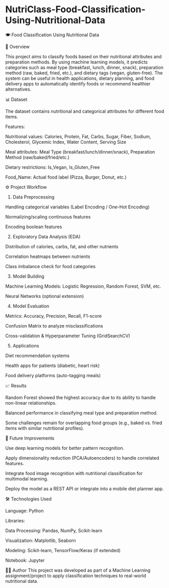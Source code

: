 # NutriClass-Food-Classification-Using-Nutritional-Data

🍽️ Food Classification Using Nutritional Data

📌 Overview


This project aims to classify foods based on their nutritional attributes and preparation methods.
By using machine learning models, it predicts categories such as meal type (breakfast, lunch, dinner, snack), preparation method (raw, baked, fried, etc.), and dietary tags (vegan, gluten-free).
The system can be useful in health applications, dietary planning, and food delivery apps to automatically identify foods or recommend healthier alternatives.


📊 Dataset

The dataset contains nutritional and categorical attributes for different food items.



Features:

Nutritional values: Calories, Protein, Fat, Carbs, Sugar, Fiber, Sodium, Cholesterol, Glycemic Index, Water Content, Serving Size

Meal attributes: Meal Type (breakfast/lunch/dinner/snack), Preparation Method (raw/baked/fried/etc.)

Dietary restrictions: Is_Vegan, Is_Gluten_Free

Food_Name: Actual food label (Pizza, Burger, Donut, etc.)


⚙️ Project Workflow


1. Data Preprocessing

Handling categorical variables (Label Encoding / One-Hot Encoding)

Normalizing/scaling continuous features

Encoding boolean features


2. Exploratory Data Analysis (EDA)

Distribution of calories, carbs, fat, and other nutrients

Correlation heatmaps between nutrients

Class imbalance check for food categories


3. Model Building

Machine Learning Models: Logistic Regression, Random Forest, SVM, etc.

Neural Networks (optional extension)


4. Model Evaluation

Metrics: Accuracy, Precision, Recall, F1-score

Confusion Matrix to analyze misclassifications

Cross-validation & Hyperparameter Tuning (GridSearchCV)


5. Applications

Diet recommendation systems

Health apps for patients (diabetic, heart risk)

Food delivery platforms (auto-tagging meals)

📈 Results


Random Forest showed the highest accuracy due to its ability to handle non-linear relationships.

Balanced performance in classifying meal type and preparation method.

Some challenges remain for overlapping food groups (e.g., baked vs. fried items with similar nutritional profiles).


🚀 Future Improvements


Use deep learning models for better pattern recognition.

Apply dimensionality reduction (PCA/Autoencoders) to handle correlated features.

Integrate food image recognition with nutritional classification for multimodal learning.

Deploy the model as a REST API or integrate into a mobile diet planner app.


🛠️ Technologies Used


Language: Python

Libraries:

Data Processing: Pandas, NumPy, Scikit-learn

Visualization: Matplotlib, Seaborn

Modeling: Scikit-learn, TensorFlow/Keras (if extended)


Notebook: Jupyter


👨‍💻 Author
This project was developed as part of a Machine Learning assignment/project to apply classification techniques to real-world nutritional data.

